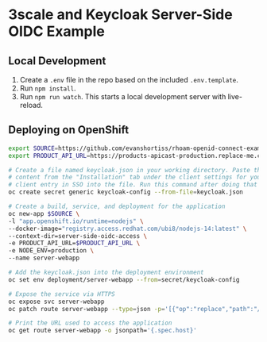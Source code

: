 # 3scale and Keycloak Server-Side OIDC Example

## Local Development

1. Create a `.env` file in the repo based on the included `.env.template`.
1. Run `npm install`.
1. Run `npm run watch`. This starts a local development server with live-reload.

## Deploying on OpenShift

```bash
export SOURCE=https://github.com/evanshortiss/rhoam-openid-connect-examples
export PRODUCT_API_URL=https://products-apicast-production.replace-me.com/products

# Create a file named keycloak.json in your working directory. Paste the JSON
# content from the "Installation" tab under the client settings for your API
# client entry in SSO into the file. Run this command after doing that
oc create secret generic keycloak-config --from-file=keycloak.json

# Create a build, service, and deployment for the application
oc new-app $SOURCE \
-l "app.openshift.io/runtime=nodejs" \
--docker-image="registry.access.redhat.com/ubi8/nodejs-14:latest" \
--context-dir=server-side-oidc-access \
-e PRODUCT_API_URL=$PRODUCT_API_URL \
-e NODE_ENV=production \
--name server-webapp

# Add the keycloak.json into the deployment environment
oc set env deployment/server-webapp --from=secret/keycloak-config

# Expose the service via HTTPS
oc expose svc server-webapp
oc patch route server-webapp --type=json -p='[{"op":"replace","path":"/spec/tls","value":{"termination":"edge","insecureEdgeTerminationPolicy":"Redirect"}}]'

# Print the URL used to access the application
oc get route server-webapp -o jsonpath='{.spec.host}'
```

